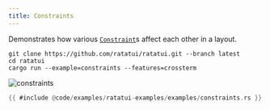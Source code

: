 ```yaml
---
title: Constraints
---
```


Demonstrates how various
[`Constraint`](https://docs.rs/ratatui/latest/ratatui/layout/enum.Constraint.html)s affect each
other in a layout.

```shell title=run example
git clone https://github.com/ratatui/ratatui.git --branch latest
cd ratatui
cargo run --example=constraints --features=crossterm
```

![constraints](constraints.gif)

```rust title=constraints.rs
{{ #include @code/examples/ratatui-examples/examples/constraints.rs }}
```

